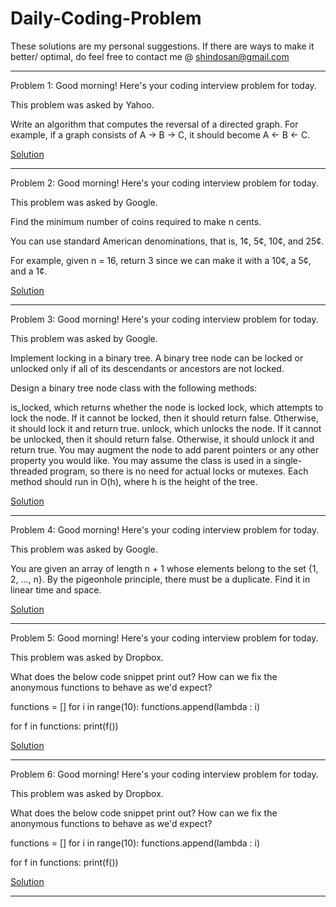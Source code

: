 # Daily-Coding-Problem
These solutions are my personal suggestions. If there are ways to make it better/ optimal, do feel free to contact me @ shindosan@gmail.com

_________________________________________________________________________________________________________________________________________________________________________________

Problem 1:
Good morning! Here's your coding interview problem for today.

This problem was asked by Yahoo.

Write an algorithm that computes the reversal of a directed graph. 
For example, if a graph consists of A -> B -> C, it should become A <- B <- C.

<a href="/Solutions/problem_1.txt">Solution</a>
_________________________________________________________________________________________________________________________________________________________________________________

Problem 2:
Good morning! Here's your coding interview problem for today.

This problem was asked by Google.

Find the minimum number of coins required to make n cents.

You can use standard American denominations, that is, 1¢, 5¢, 10¢, and 25¢.

For example, given n = 16, return 3 since we can make it with a 10¢, a 5¢, and a 1¢.

<a href="/Solutions/problem_2.py">Solution</a>
_________________________________________________________________________________________________________________________________________________________________________________

Problem 3:
Good morning! Here's your coding interview problem for today.

This problem was asked by Google.

Implement locking in a binary tree. A binary tree node can be locked or unlocked only if all of its descendants or ancestors are not locked.

Design a binary tree node class with the following methods:

is_locked, which returns whether the node is locked
lock, which attempts to lock the node. If it cannot be locked, then it should return false. Otherwise, it should lock it and return true.
unlock, which unlocks the node. If it cannot be unlocked, then it should return false. Otherwise, it should unlock it and return true.
You may augment the node to add parent pointers or any other property you would like. You may assume the class is used in a single-threaded program, so there is no need for actual locks or mutexes. Each method should run in O(h), where h is the height of the tree.

<a href="/Solutions/problem_3.py">Solution</a>
_________________________________________________________________________________________________________________________________________________________________________________

Problem 4:
Good morning! Here's your coding interview problem for today.

This problem was asked by Google.

You are given an array of length n + 1 whose elements belong to the set {1, 2, ..., n}. By the pigeonhole principle, there must be a duplicate. Find it in linear time and space.

<a href="/Solutions/problem_4.py">Solution</a>
_________________________________________________________________________________________________________________________________________________________________________________

Problem 5:
Good morning! Here's your coding interview problem for today.

This problem was asked by Dropbox.

What does the below code snippet print out? How can we fix the anonymous functions to behave as we'd expect?

functions = []
for i in range(10):
    functions.append(lambda : i)

for f in functions:
    print(f())
   
<a href="/Solutions/problem_5.py">Solution</a>
_________________________________________________________________________________________________________________________________________________________________________________

Problem 6:
Good morning! Here's your coding interview problem for today.

This problem was asked by Dropbox.

What does the below code snippet print out? How can we fix the anonymous functions to behave as we'd expect?

functions = []
for i in range(10):
    functions.append(lambda : i)

for f in functions:
    print(f())

<a href="/Solutions/problem_6.py">Solution</a>
_________________________________________________________________________________________________________________________________________________________________________________
